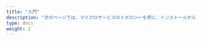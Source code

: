 ```yaml
---
title: "入門"
description: "次のページでは、マイクロサービスのトポロジーを例に、インストールからトラフィックポリシーの設定、クリーンアップまで、osm-edgeの基本機能を紹介する。"
type: docs
weight: 2
---
```

